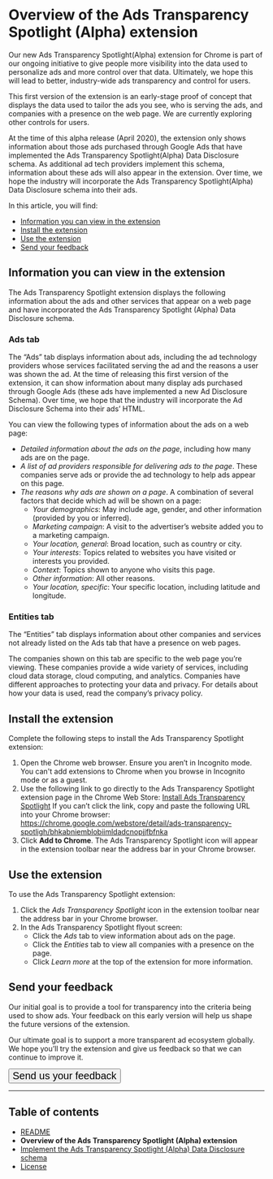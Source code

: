 # Overview of the Ads Transparency Spotlight (Alpha) extension

Our new Ads Transparency Spotlight(Alpha) extension for Chrome is part of our ongoing initiative to give people more visibility into the data used to personalize ads and more control over that data. Ultimately, we hope this will lead to better, industry-wide ads transparency and control for users.

This first version of the extension is an early-stage proof of concept that displays the data used to tailor the ads you see, who is serving the ads, and companies with a presence on the web page. We are currently exploring other controls for users.

At the time of this alpha release (April 2020), the extension only shows information about those ads purchased through Google Ads that have implemented the Ads Transparency Spotlight(Alpha) Data Disclosure schema. As additional ad tech providers implement this schema, information about these ads will also appear in the extension. Over time, we hope the industry will incorporate the Ads Transparency Spotlight(Alpha) Data Disclosure schema into their ads.

In this article, you will find:

- [Information you can view in the extension](#Information-you-can-view-in-the-extension)
- [Install the extension](#Install-the-extension)
- [Use the extension](#Use-the-extension)
- [Send your feedback](#Send-your-feedback)

## Information you can view in the extension

The Ads Transparency Spotlight extension displays the following information about the ads and other services that appear on a web page and have incorporated the Ads Transparency Spotlight (Alpha) Data Disclosure schema.

### Ads tab

The “Ads” tab displays information about ads, including the ad technology providers whose services facilitated serving the ad and the reasons a user was shown the ad. At the time of releasing this first version of the extension, it can show information about many display ads purchased through Google Ads (these ads have implemented a new Ad Disclosure Schema). Over time, we hope that the industry will incorporate the Ad Disclosure Schema into their ads’ HTML.

You can view the following types of information about the ads on a web page:

- *Detailed information about the ads on the page*, including how many ads are on the page.
- *A list of ad providers responsible for delivering ads to the page*. These companies serve ads or provide the ad technology to help ads appear on this page.
- *The reasons why ads are shown on a page*. A combination of several factors that decide which ad will be shown on a page:
   - *Your demographics*: May include age, gender, and other information (provided by you or inferred).
   - *Marketing campaign*: A visit to the advertiser’s website added you to a marketing campaign.
   - *Your location, general*: Broad location, such as country or city.
   - *Your interests*: Topics related to websites you have visited or interests you provided.
   - *Context*: Topics shown to anyone who visits this page.
   - *Other information*: All other reasons.
   - *Your location, specific*: Your specific location, including latitude and longitude.

### Entities tab

The “Entities” tab displays information about other companies and services not already listed on the Ads tab that have a presence on web pages. 

The companies shown on this tab are specific to the web page you’re viewing. These companies provide a wide variety of services, including cloud data storage, cloud computing, and analytics. Companies have different approaches to protecting your data and privacy. For details about how your data is used, read the company’s privacy policy.  

## Install the extension

Complete the following steps to install the Ads Transparency Spotlight extension:

1. Open the Chrome web browser.
   Ensure you aren’t in Incognito mode. You can't add extensions to Chrome when you browse in Incognito mode or as a guest.
1. Use the following link to go directly to the Ads Transparency Spotlight extension page in the Chrome Web Store: [Install Ads Transparency Spotlight](https://chrome.google.com/webstore/detail/ads-transparency-spotligh/bhkabniemblobiimldadcnopjjfbfnka)
   If you can’t click the link, copy and paste the following URL into your Chrome browser:
	https://chrome.google.com/webstore/detail/ads-transparency-spotligh/bhkabniemblobiimldadcnopjjfbfnka
1. Click **Add to Chrome**.
   The Ads Transparency Spotlight icon will appear in the extension toolbar near the address bar in your Chrome browser.


## Use the extension

To use the Ads Transparency Spotlight extension:

1. Click the *Ads Transparency Spotlight* icon in the extension toolbar near the address bar in your Chrome browser.
1. In the Ads Transparency Spotlight flyout screen:
   - Click the *Ads* tab to view information about ads on the page.
   - Click the *Entities* tab to view all companies with a presence on the page.
   - Click *Learn more* at the top of the extension for more information.

## Send your feedback

Our initial goal is to provide a tool for transparency into the criteria being used to show ads. Your feedback on this early version will help us shape the future versions of the extension.

Our ultimate goal is to support a more transparent ad ecosystem globally. We hope you’ll try the extension and give us feedback so that we can continue to improve it.

<a href="https://forms.gle/PNrSmRp4RNRdem2S9"><button style="font-size:20px">Send us your feedback <i class="fa fa-envelope"></i></button></a>


---

## Table of contents

- [README](README.md)
- **Overview of the Ads Transparency Spotlight (Alpha) extension**
- [Implement the Ads Transparency Spotlight (Alpha) Data Disclosure schema](implement.md)
- [License](LICENSE.MD)
